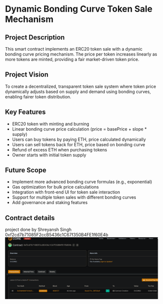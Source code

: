 # Dynamic Bonding Curve Token Sale Mechanism

## Project Description

This smart  contract  implements  an ERC20   token sale with a dynamic bonding curve pricing mechanism. The price per token increases linearly as more tokens are minted, providing a fair market-driven token price.   

## Project Vision

To create a decentralized, transparent token sale system where token price dynamically adjusts based on supply and demand using bonding curves, enabling fairer token distribution.     

## Key Features

- ERC20 token with minting and burning
- Linear bonding curve price calculation (price = basePrice + slope * supply)
- Users can buy tokens by paying ETH, price calculated dynamically
- Users can sell tokens back for ETH, price based on bonding curve
- Refund of excess ETH when purchasing tokens
- Owner starts with initial token supply  

## Future Scope

- Implement more advanced bonding curve formulas (e.g., exponential)
- Gas optimization for bulk price calculations
- Integration with front-end UI for token sale interaction
- Support for multiple token sales with different bonding curves
- Add governance and staking features

## Contract details 
project done by Shreyansh Singh 
0xf2cd7b71085F2ccB5436c1C67f350B4FE1f60E4b![alt text](image.png) 
